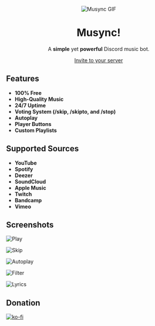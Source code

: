 <p align="center">
  <img src="https://i.ibb.co/xG3SPVH/discord-avatar-128-WRY9-F.gif" alt="Musync GIF" />
</p>

<h1 align="center">Musync!</h1>

<p align="center">
  A <strong>simple</strong> yet <strong>powerful</strong> Discord music bot.
</p>

<div align="center">

[Invite to your server](https://discord.com/oauth2/authorize?client_id=1182507989576458352&permissions=3173376&scope=applications.commands+bot)

</div>

## Features
- **100% Free**
- **High-Quality Music**
- **24/7 Uptime**
- **Voting System (/skip, /skipto, and /stop)**
- **Autoplay**
- **Player Buttons**
- **Custom Playlists**

## Supported Sources
- **YouTube**
- **Spotify**
- **Deezer**
- **SoundCloud**
- **Apple Music** 
- **Twitch** 
- **Bandcamp** 
- **Vimeo**

## Screenshots
![Play](https://i.ibb.co/5xghHQh/Screenshot-2024-01-24-144422.png)

![Skip](https://i.ibb.co/P9Hz0ZG/Screenshot-2024-01-17-181048.png)

![Autoplay](https://i.ibb.co/Wtkn00m/Screenshot-2024-01-17-181845.png)

![Filter](https://i.ibb.co/Ryr3GQN/Screenshot-2024-01-17-181159.png)

![Lyrics](https://i.ibb.co/6mcs47L/Screenshot-2024-01-17-181145.png)

## Donation
[![ko-fi](https://ko-fi.com/img/githubbutton_sm.svg)](https://ko-fi.com/O4O1QRSMK)
